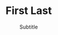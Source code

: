 ---
# title: <a href="">First Last</a>
title: First Last
subtitle: Subtitle
description: Description
layout: product
academic: 1
image: imageSrc
hide_footer: true
hero_image: heroImageSrc
---